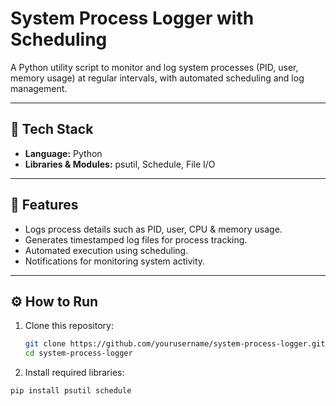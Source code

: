 
# System Process Logger with Scheduling

A Python utility script to monitor and log system processes (PID, user, memory usage) at regular intervals, with automated scheduling and log management.

---

## 🚀 Tech Stack
- **Language:** Python  
- **Libraries & Modules:** psutil, Schedule, File I/O  

---

## 🔑 Features
- Logs process details such as PID, user, CPU & memory usage.  
- Generates timestamped log files for process tracking.  
- Automated execution using scheduling.  
- Notifications for monitoring system activity.  

---

## ⚙️ How to Run
1. Clone this repository:
   ```bash
   git clone https://github.com/yourusername/system-process-logger.git
   cd system-process-logger

2. Install required libraries:
  ```bash
  pip install psutil schedule


